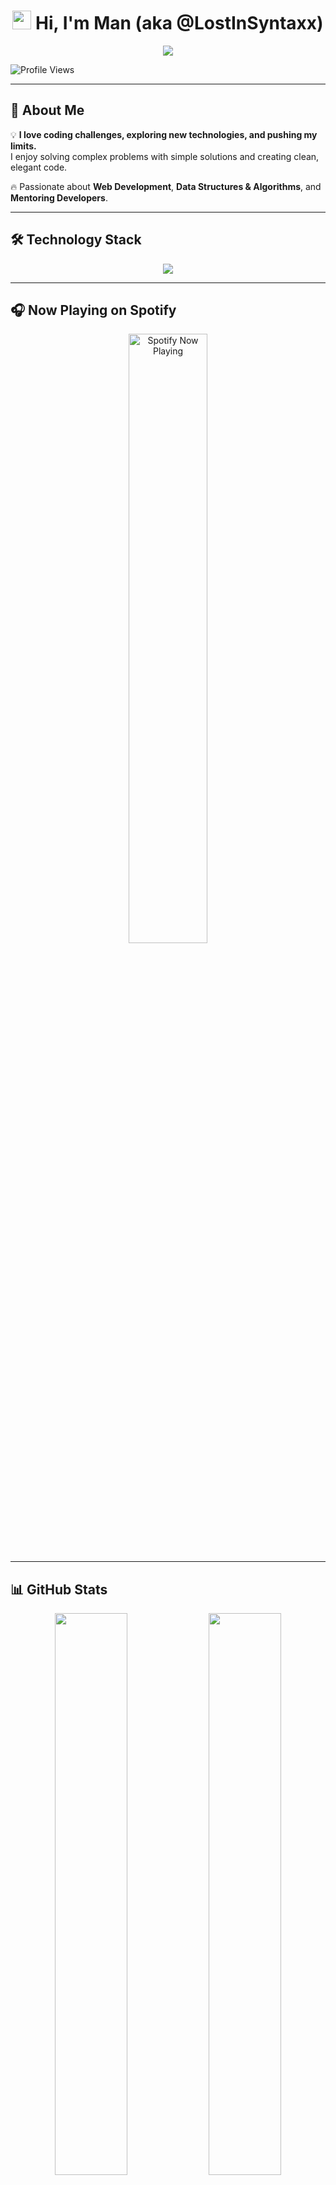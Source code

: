 <h1 align="center">  
  <img src="https://media.giphy.com/media/hvRJCLFzcasrR4ia7z/giphy.gif" width="30px"/>  
  Hi, I'm <strong>Man</strong> (aka @LostInSyntaxx)  
</h1>  

<p align="center">  
  <img src="https://readme-typing-svg.herokuapp.com?font=Fira+Code&duration=4000&pause=1000&color=F7B93E&center=true&vCenter=true&multiline=true&width=600&height=50&lines=💻+Passionate+Developer+%7C+Code+Enthusiast+%7C+Problem+Solver;🚀+Always+learning%2C+always+growing!">
</p>  

![Profile Views](https://komarev.com/ghpvc/?username=LostInSyntaxx&color=blue&style=flat-square)

---

## 🚀 About Me  
💡 **I love coding challenges, exploring new technologies, and pushing my limits.**  
I enjoy solving complex problems with simple solutions and creating clean, elegant code.  

🔥 Passionate about **Web Development**, **Data Structures & Algorithms**, and **Mentoring Developers**.  

---

## 🛠 Technology Stack  

<div align="center">  
  <img src="https://skillicons.dev/icons?i=js,nodejs,react,tailwind,php,mysql,github" />  
</div>  

---

## 🎧 Now Playing on Spotify  
<div align="center">  
  <a href="https://open.spotify.com/user/your_spotify_username">  
    <img src="https://novatorem-lostinsyntaxx.vercel.app/api/spotify" alt="Spotify Now Playing" width="50%" />  
  </a>  
</div>  

---

## 📊 GitHub Stats  

<div align="center">  
  <img src="https://github-readme-stats.vercel.app/api?username=LostInSyntaxx&show_icons=true&theme=radical" width="48%" />  
  <img src="https://github-readme-streak-stats.herokuapp.com/?user=LostInSyntaxx&theme=radical" width="48%" />
</div>  

---

## 🚀 Featured Projects  
🔹 [📌 My Portfolio](https://github.com/LostInSyntaxx/my-portfolio)  
🔹 [📌 API Boilerplate](https://github.com/LostInSyntaxx/api-boilerplate)  
🔹 [📌 React Dashboard](https://github.com/LostInSyntaxx/react-dashboard)  

---

## 🎯 Fun Fact  
💡 "99 little bugs in the code, 99 little bugs. Take one down, patch it around, 127 little bugs in the code..."  

---

## 🌐 Connect with Me  

📧 **Email**: [poomabcde11@gmail.com](mailto:poomabcde11@gmail.com)  
🔗 **Portfolio**: [GitHub Portfolio](https://github.com/LostInSyntaxx)  
🐦 **Discord**: sqlalchemy1  

---

<h3 align="center">⭐ Developer Program Member 🚀</h3>  
<p align="center">
  <img src="https://media.giphy.com/media/3o7TKsQ1U1YYJgBxcM/giphy.gif" width="100px"/>
</p>
